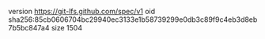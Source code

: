 version https://git-lfs.github.com/spec/v1
oid sha256:85cb0606704bc29940ec3133e1b58739299e0db3c89f9c4eb3d8eb7b5bc847a4
size 1504
